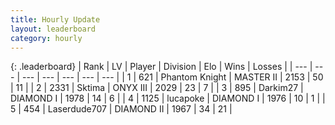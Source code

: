 ```yaml
---
title: Hourly Update
layout: leaderboard
category: hourly
---
```


{: .leaderboard}
| Rank | LV | Player | Division | Elo | Wins | Losses |
| --- | --- | --- | --- | --- | --- | --- |
| <span data-change="0">1</span> | 621 | <span title="ID: 742939">Phantom Knight</span> | MASTER II | <span data-change="7">2153</span> | <span data-change="1">50</span> | <span data-change="0">11</span> |
| <span data-change="0">2</span> | 2331 | <span title="ID: 353063">Sktima</span> | ONYX III | <span data-change="0">2029</span> | <span data-change="0">23</span> | <span data-change="0">7</span> |
| <span data-change="0">3</span> | 895 | <span title="ID: 694036">Darkim27</span> | DIAMOND I | <span data-change="0">1978</span> | <span data-change="0">14</span> | <span data-change="0">6</span> |
| <span data-change="0">4</span> | 1125 | <span title="ID: 41925">lucapoke</span> | DIAMOND I | <span data-change="0">1976</span> | <span data-change="0">10</span> | <span data-change="0">1</span> |
| <span data-change="0">5</span> | 454 | <span title="ID: 372321">Laserdude707</span> | DIAMOND II | <span data-change="0">1967</span> | <span data-change="0">34</span> | <span data-change="0">21</span> |